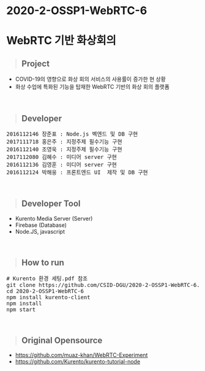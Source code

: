 # 2020-2-OSSP1-WebRTC-6 <br/>
# WebRTC 기반 화상회의  <br/>
> ## Project
* COVID-19의 영향으로 화상 회의 서비스의 사용률이 증가한 현 상황
* 화상 수업에 특화된 기능을 탑재한 WebRTC 기반의 화상 회의 플랫폼
<br/>

> ## Developer
<pre>
2016112146 장준표 : Node.js 벡엔드 및 DB 구현
2017111718 홍은주 : 지정주제 필수기능 구현
2016112140 조영욱 : 지정주제 필수기능 구현   
2017112080 김혜수 : 미디어 server 구현     
2016112136 김영훈 : 미디어 server 구현     
2016112124 박해웅 : 프론트엔드 UI  제작 및 DB 구현  
</pre><br/>

> ## Developer Tool
* Kurento Media Server (Server)
* Firebase (Database)
* Node.JS, javascript  
<br/>
 
> ## How to run<br/>
<pre>
# Kurento 환경 세팅.pdf 참조
git clone https://github.com/CSID-DGU/2020-2-OSSP1-WebRTC-6.git
cd 2020-2-OSSP1-WebRTC-6
npm install kurento-client
npm install
npm start
</pre></br>

> ## Original Opensource
* https://github.com/muaz-khan/WebRTC-Experiment<br/>
* https://github.com/Kurento/kurento-tutorial-node
<br/>
